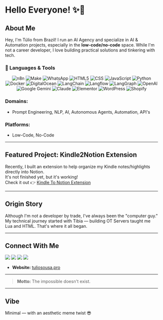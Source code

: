 # Hello Everyone! ✨🤙

## About Me

Hey, I'm Túlio from Brazil! I run an AI Agency and specialize in AI & Automation projects, especially in the **low-code/no-code** space. While I'm not a career developer, I love building practical solutions and tinkering with tech.

### 🧰 Languages & Tools
<p align="center"> <img src="https://img.shields.io/badge/n8n-EA4B71.svg?style=for-the-badge&logo=n8n&logoColor=white" alt="n8n"> <img src="https://img.shields.io/badge/Make-6D00CC.svg?style=for-the-badge&logo=Make&logoColor=white" alt="Make"> <img src="https://img.shields.io/badge/WhatsApp-25D366.svg?style=for-the-badge&logo=WhatsApp&logoColor=white" alt="WhatsApp"> <img src="https://img.shields.io/badge/HTML5-E34F26.svg?style=for-the-badge&logo=HTML5&logoColor=white" alt="HTML5"> <img src="https://img.shields.io/badge/CSS-663399.svg?style=for-the-badge&logo=CSS&logoColor=white" alt="CSS"> <img src="https://img.shields.io/badge/JavaScript-F7DF1E.svg?style=for-the-badge&logo=JavaScript&logoColor=black" alt="JavaScript"> <img src="https://img.shields.io/badge/Python-3776AB.svg?style=for-the-badge&logo=Python&logoColor=white" alt="Python"> <img src="https://img.shields.io/badge/Docker-2496ED.svg?style=for-the-badge&logo=Docker&logoColor=white" alt="Docker"> <img src="https://img.shields.io/badge/DigitalOcean-0080FF.svg?style=for-the-badge&logo=DigitalOcean&logoColor=white" alt="DigitalOcean"> <img src="https://img.shields.io/badge/LangChain-1C3C3C.svg?style=for-the-badge&logo=LangChain&logoColor=white" alt="LangChain"> <img src="https://img.shields.io/badge/Langflow-000000.svg?style=for-the-badge&logo=Langflow&logoColor=white" alt="Langflow"> <img src="https://img.shields.io/badge/LangGraph-1C3C3C.svg?style=for-the-badge&logo=LangGraph&logoColor=white" alt="LangGraph"> <img src="https://img.shields.io/badge/OpenAI-412991.svg?style=for-the-badge&logo=OpenAI&logoColor=white" alt="OpenAI"> <img src="https://img.shields.io/badge/Google%20Gemini-8E75B2.svg?style=for-the-badge&logo=Google-Gemini&logoColor=white" alt="Google Gemini"> <img src="https://img.shields.io/badge/Claude-D97757.svg?style=for-the-badge&logo=Claude&logoColor=white" alt="Claude"> <img src="https://img.shields.io/badge/Elementor-92003B.svg?style=for-the-badge&logo=Elementor&logoColor=white" alt="Elementor"> <img src="https://img.shields.io/badge/WordPress-21759B.svg?style=for-the-badge&logo=WordPress&logoColor=white" alt="WordPress"> <img src="https://img.shields.io/badge/Shopify-7AB55C.svg?style=for-the-badge&logo=Shopify&logoColor=white" alt="Shopify"> </p>

### Domains:
- Prompt Engineering, NLP, AI, Autonomous Agents, Automation, API's

### Platforms:
- Low-Code, No-Code

---

## Featured Project: Kindle2Notion Extension

Recently, I built an extension to help organize my Kindle notes/highlights directly into Notion.  
It's not finished yet, but it's working!  
Check it out 👉 [Kindle To Notion Extension](https://github.com/tuliosousapro/Kindle-To-Notion-Extension)

---

## Origin Story

Although I'm not a developer by trade, I've always been the "computer guy."  
My technical journey started with Tibia — building OT Servers taught me Lua and HTML. That's where it all began.

---

## Connect With Me
<a href="https://instagram.com/tuliosousapro"><img src="https://img.shields.io/badge/Instagram-FF0069.svg?style=for-the-badge&logo=Instagram&logoColor=white"></a>
<a href="https://x.com/tuliosousapro"><img src="https://img.shields.io/badge/X-000000.svg?style=for-the-badge&logo=X&logoColor=white"></a>
<a href="https://tiktok.com/tuliosousapro"><img src="https://img.shields.io/badge/TikTok-000000.svg?style=for-the-badge&logo=TikTok&logoColor=white"></a>
<a href="https://tuliosousapro.substack.com"><img src="https://img.shields.io/badge/Substack-FF6719.svg?style=for-the-badge&logo=Substack&logoColor=white"></a>
- **Website:** [tuliosousa.pro](https://tuliosousa.pro)


---

> **Motto:** The impossible doesn't exist.

---

## Vibe

Minimal — with an aesthetic meme twist 😎

